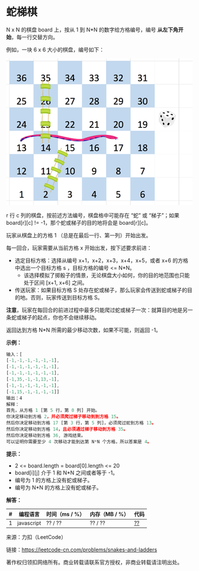 # 蛇梯棋

N x N 的棋盘 board 上，按从 1 到 N*N 的数字给方格编号，编号 **从左下角开始**，每一行交替方向。

例如，一块 6 x 6 大小的棋盘，编号如下：

![题目说明](./question.png)

r 行 c 列的棋盘，按前述方法编号，棋盘格中可能存在 “蛇” 或 “梯子”；如果 board[r][c] != -1，那个蛇或梯子的目的地将会是 board[r][c]。

玩家从棋盘上的方格 1 （总是在最后一行、第一列）开始出发。

每一回合，玩家需要从当前方格 x 开始出发，按下述要求前进：

- 选定目标方格：选择从编号 x+1，x+2，x+3，x+4，x+5，或者 x+6 的方格中选出一个目标方格 s ，目标方格的编号 <= N*N。
  - 该选择模拟了掷骰子的情景，无论棋盘大小如何，你的目的地范围也只能处于区间 [x+1, x+6] 之间。
- 传送玩家：如果目标方格 S 处存在蛇或梯子，那么玩家会传送到蛇或梯子的目的地。否则，玩家传送到目标方格 S。

**注意**，玩家在每回合的前进过程中最多只能爬过蛇或梯子一次：就算目的地是另一条蛇或梯子的起点，你也不会继续移动。

返回达到方格 N*N 所需的最少移动次数，如果不可能，则返回 -1。

**示例：**

``` javascript
输入：[
[-1,-1,-1,-1,-1,-1],
[-1,-1,-1,-1,-1,-1],
[-1,-1,-1,-1,-1,-1],
[-1,35,-1,-1,13,-1],
[-1,-1,-1,-1,-1,-1],
[-1,15,-1,-1,-1,-1]]
输出：4
解释：
首先，从方格 1 [第 5 行，第 0 列] 开始。
你决定移动到方格 2，并必须爬过梯子移动到到方格 15。
然后你决定移动到方格 17 [第 3 行，第 5 列]，必须爬过蛇到方格 13。
然后你决定移动到方格 14，且必须通过梯子移动到方格 35。
然后你决定移动到方格 36, 游戏结束。
可以证明你需要至少 4 次移动才能到达第 N*N 个方格，所以答案是 4。
```

**提示：**

- 2 <= board.length = board[0].length <= 20
- board[i][j] 介于 1 和 N*N 之间或者等于 -1。
- 编号为 1 的方格上没有蛇或梯子。
- 编号为 N*N 的方格上没有蛇或梯子。

**解答：**

**#**|**编程语言**|**时间（ms / %）**|**内存（MB / %）**|**代码**
--|--|--|--|--
1|javascript|?? / ??|?? / ??|[??](./javascript/ac_v1.js)

来源：力扣（LeetCode）

链接：https://leetcode-cn.com/problems/snakes-and-ladders

著作权归领扣网络所有。商业转载请联系官方授权，非商业转载请注明出处。
